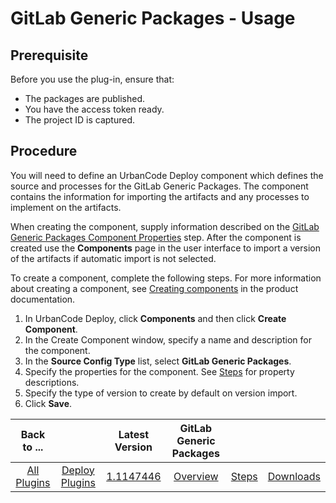 # GitLab Generic Packages - Usage

## Prerequisite
Before you use the plug-in, ensure that:
 - The packages are published.
 - You have the access token ready.
 - The project ID is captured.
 
 ## Procedure
 You will need to define an UrbanCode Deploy component which defines the source and processes for the GitLab Generic Packages. The component contains the information for importing the artifacts and any processes to implement on the artifacts.

When creating the component, supply information described on the [GitLab Generic Packages Component Properties](#comp-prop) step. After the component is created use the **Components** page in the user interface to import a version of the artifacts if automatic import is not selected.

To create a component, complete the following steps. For more information about creating a component, see [Creating components](https://www.ibm.com/docs/en/urbancode-deploy/7.3.1?topic=components-creating "Creating components") in the product documentation.

1. In UrbanCode Deploy, click **Components** and then click **Create Component**.
2. In the Create Component window, specify a name and description for the component.
3. In the **Source Config Type** list, select **GitLab Generic Packages**.
4. Specify the properties for the component. See [Steps](#steps) for property descriptions.
5. Specify the type of version to create by default on version import.
6. Click **Save**.


|          Back to ...          | |         Latest Version         |GitLab Generic Packages|||
|:-----------------------------:|:------------------------------:| :---: | :---: | :---: | :---: |
| [All Plugins](../../index.md) | [Deploy Plugins](../README.md) |[1.1147446](https://raw.githubusercontent.com/UrbanCode/IBM-UCD-PLUGINS/main/files/gitlab-sourceconfig-generic-packages/ucd-plugins-sourceconfig-gitlab-generic-packages-1.1147446.zip)|[Overview](overview.md)|[Steps](steps.md)|[Downloads](downloads.md)|




